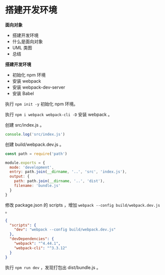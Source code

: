 # 搭建开发环境

**面向对象**

- 搭建开发环境
- 什么是面向对象
- UML 类图
- 总结



**搭建开发环境**

- 初始化 npm 环境
- 安装 webpack
- 安装 webpack-dev-server
- 安装 Babel

执行 `npm init -y` 初始化 npm 环境。

执行 `npm i webpack webpack-cli -D` 安装 webpack 。

创建 src/index.js 。

```js
console.log('src/index.js')
```

创建 build/webpack.dev.js 。

```js
const path = require('path')

module.exports = {
  mode: 'development',
  entry: path.join(__dirname, '..', 'src', 'index.js'),
  output: {
    path: path.join(__dirname, '..', 'dist'),
    filename: 'bundle.js'
  }
}
```

修改 package.json 的 scripts ，增加 `webpack --config build/webpack.dev.js` 。

```json
{
  "scripts": {
    "dev": "webpack --config build/webpack.dev.js"
  },
  "devDependencies": {
    "webpack": "^4.44.1",
    "webpack-cli": "^3.3.12"
  }
}
```

执行 `npm run dev` ，发现打包出 dist/bundle.js 。